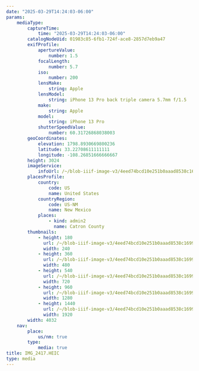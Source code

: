 ```yaml
---
date: "2025-03-29T14:24:03-06:00"
params:
    mediaType:
        captureTime:
            time: "2025-03-29T14:24:03-06:00"
        catalogNodeUid: 01983c85-6fb1-724f-ace8-2857d7eb9a47
        exifProfile:
            apertureValue:
                number: 1.5
            focalLength:
                number: 5.7
            iso:
                number: 200
            lensMake:
                string: Apple
            lensModel:
                string: iPhone 13 Pro back triple camera 5.7mm f/1.5
            make:
                string: Apple
            model:
                string: iPhone 13 Pro
            shutterSpeedValue:
                number: 60.31726868038003
        geoCoordinates:
            elevation: 1798.8930669800236
            latitude: 33.22708611111111
            longitude: -108.26851666666667
        height: 3024
        imageService:
            infoUrl: /~/blob-iiif-image-v3/4eed74bcd10e251b0aaad8538c169951e00c72f982cbe0b91fe21daa373ce489/info.json
        placesProfile:
            country:
                code: US
                name: United States
            countryRegion:
                code: US-NM
                name: New Mexico
            places:
                - kind: admin2
                  name: Catron County
        thumbnails:
            - height: 180
              url: /~/blob-iiif-image-v3/4eed74bcd10e251b0aaad8538c169951e00c72f982cbe0b91fe21daa373ce489/full/240%2C180/0/default.jpg
              width: 240
            - height: 360
              url: /~/blob-iiif-image-v3/4eed74bcd10e251b0aaad8538c169951e00c72f982cbe0b91fe21daa373ce489/full/480%2C360/0/default.jpg
              width: 480
            - height: 540
              url: /~/blob-iiif-image-v3/4eed74bcd10e251b0aaad8538c169951e00c72f982cbe0b91fe21daa373ce489/full/720%2C540/0/default.jpg
              width: 720
            - height: 960
              url: /~/blob-iiif-image-v3/4eed74bcd10e251b0aaad8538c169951e00c72f982cbe0b91fe21daa373ce489/full/1280%2C960/0/default.jpg
              width: 1280
            - height: 1440
              url: /~/blob-iiif-image-v3/4eed74bcd10e251b0aaad8538c169951e00c72f982cbe0b91fe21daa373ce489/full/1920%2C1440/0/default.jpg
              width: 1920
        width: 4032
    nav:
        place:
            us/nm: true
        type:
            media: true
title: IMG_2417.HEIC
type: media
---
```

